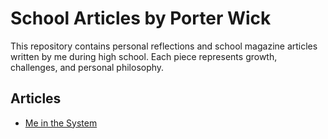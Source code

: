 # School Articles by Porter Wick

This repository contains personal reflections and school magazine articles written by me during high school. Each piece represents growth, challenges, and personal philosophy.

## Articles

- [Me in the System](./me-in-the-system.md)
